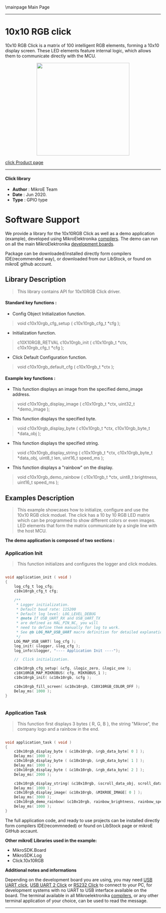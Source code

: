 \mainpage Main Page
 
---
# 10x10 RGB click

10x10 RGB Click is a matrix of 100 intelligent RGB elements, forming a 10x10 display screen. These LED elements feature internal logic, which allows them to communicate directly with the MCU.

<p align="center">
  <img src="https://download.mikroe.com/images/click_for_ide/10x10rgb_click.png" height=300px>
</p>

[click Product page](https://www.mikroe.com/10x10-rgb-click)

---


#### Click library 

- **Author**        : MikroE Team
- **Date**          : Jun 2020.
- **Type**          : GPIO type

# Software Support

We provide a library for the 10x10RGB Click 
as well as a demo application (example), developed using MikroElektronika 
[compilers](https://shop.mikroe.com/compilers). 
The demo can run on all the main MikroElektronika [development boards](https://shop.mikroe.com/development-boards).

Package can be downloaded/installed directly form compilers IDE(recommended way), or downloaded from our LibStock, or found on mikroE github account. 

## Library Description

> This library contains API for 10x10RGB Click driver.

#### Standard key functions :

- Config Object Initialization function.
> void c10x10rgb_cfg_setup ( c10x10rgb_cfg_t *cfg ); 
 
- Initialization function.
> c10X10RGB_RETVAL c10x10rgb_init ( c10x10rgb_t *ctx, c10x10rgb_cfg_t *cfg );

- Click Default Configuration function.
> void c10x10rgb_default_cfg ( c10x10rgb_t *ctx );


#### Example key functions :

- This function displays an image from the specified demo_image address.
> void c10x10rgb_display_image ( c10x10rgb_t *ctx, uint32_t *demo_image );
 
- This function displays the specified byte.
> void c10x10rgb_display_byte ( c10x10rgb_t *ctx, c10x10rgb_byte_t *data_obj );

- This function displays the specified string.
> void c10x10rgb_display_string ( c10x10rgb_t *ctx, c10x10rgb_byte_t *data_obj, 
    uint8_t len, uint16_t speed_ms );
	
- This function displays a "rainbow" on the display.
> void c10x10rgb_demo_rainbow ( c10x10rgb_t *ctx, uint8_t brightness, uint16_t speed_ms );

## Examples Description

> This example showcases how to initialize, configure and use the 10x10 RGB click moduel. The
  click has a 10 by 10 RGB LED matrix which can be programmed to show different colors or even
  images. LED elements that form the matrix communicate by a single line with the host MCU. 

**The demo application is composed of two sections :**

### Application Init 

> This function initializes and configures the logger and click modules. 

```c

void application_init ( void )
{
    log_cfg_t log_cfg;
    c10x10rgb_cfg_t cfg;

    /** 
     * Logger initialization.
     * Default baud rate: 115200
     * Default log level: LOG_LEVEL_DEBUG
     * @note If USB_UART_RX and USB_UART_TX 
     * are defined as HAL_PIN_NC, you will 
     * need to define them manually for log to work. 
     * See @b LOG_MAP_USB_UART macro definition for detailed explanation.
     */
    LOG_MAP_USB_UART( log_cfg );
    log_init( &logger, &log_cfg );
    log_info(&logger, "---- Application Init ----");

    //  Click initialization.

    c10x10rgb_cfg_setup( &cfg, &logic_zero, &logic_one );
    c10X10RGB_MAP_MIKROBUS( cfg, MIKROBUS_1 );
    c10x10rgb_init( &c10x10rgb, &cfg );

    c10x10rgb_fill_screen( &c10x10rgb, C10X10RGB_COLOR_OFF );
    Delay_ms( 1000 );
}
  
```

### Application Task

> This function first displays 3 bytes { R, G, B }, the string "Mikroe", the company logo and
  a rainbow in the end. 

```c

void application_task ( void )
{
    c10x10rgb_display_byte ( &c10x10rgb, &rgb_data_byte[ 0 ] );
    Delay_ms( 1000 );
    c10x10rgb_display_byte ( &c10x10rgb, &rgb_data_byte[ 1 ] );
    Delay_ms( 1000 );
    c10x10rgb_display_byte ( &c10x10rgb, &rgb_data_byte[ 2 ] );
    Delay_ms( 2000 );

    c10x10rgb_display_string( &c10x10rgb, &scroll_data_obj, scroll_data_len, scroll_speed_ms );
    Delay_ms( 1000 );
    c10x10rgb_display_image( &c10x10rgb, &MIKROE_IMAGE[ 0 ] );
    Delay_ms( 3000 );
    c10x10rgb_demo_rainbow( &c10x10rgb, rainbow_brightness, rainbow_speed_ms );
    Delay_ms( 1000 );
} 

``` 

The full application code, and ready to use projects can be  installed directly form compilers IDE(recommneded) or found on LibStock page or mikroE GitHub accaunt.

**Other mikroE Libraries used in the example:** 

- MikroSDK.Board
- MikroSDK.Log
- Click.10x10RGB

**Additional notes and informations**

Depending on the development board you are using, you may need 
[USB UART click](https://shop.mikroe.com/usb-uart-click), 
[USB UART 2 Click](https://shop.mikroe.com/usb-uart-2-click) or 
[RS232 Click](https://shop.mikroe.com/rs232-click) to connect to your PC, for 
development systems with no UART to USB interface available on the board. The 
terminal available in all Mikroelektronika 
[compilers](https://shop.mikroe.com/compilers), or any other terminal application 
of your choice, can be used to read the message.



---
